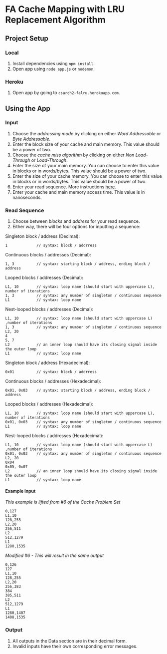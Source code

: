 # FA Cache Mapping with LRU Replacement Algorithm

## Project Setup

### Local

1. Install dependencies using `npm install`.
2. Open app using `node app.js` or `nodemon`.

### Heroku

1. Open app by going to `csarch2-falru.herokuapp.com`.

## Using the App

### Input

1. Choose the *addressing mode* by clicking on either *Word Addressable* or *Byte Addressable*.
2. Enter the block size of your cache and main memory. This value should be a power of two.
3. Choose the *cache miss algorithm* by clicking on either *Non Load-Through* or *Load-Through*.
4. Enter the size of your main memory. You can choose to enter this value in blocks or in words/bytes. This value should be a power of two. 
5. Enter the size of your cache memory. You can choose to enter this value in blocks or in words/bytes. This value should be a power of two. 
6. Enter your read sequence. More instructions [here](#read-sequence).
7. Enter your cache and main memory access time. This value is in nanoseconds.

### Read Sequence
1. Choose between *blocks* and *address* for your read sequence.
2. Either way, there will be four options for inputting a sequence:

Singleton block / address (Decimal):
```
1             // syntax: block / addrress
```

Continuous blocks / addresses (Decimal):
```
1, 3          // syntax: starting block / address, ending block / address
```

Looped blocks / addresses (Decimal):
```
L1, 10        // syntax: loop name (should start with uppercase L), number of iterations
1, 3          // syntax: any number of singleton / continuous sequence
L1            // syntax: loop name
```

Nest-looped blocks / addresses (Decimal):
```
L1, 10        // syntax: loop name (should start with uppercase L) ,number of iterations
1, 3          // syntax: any number of singleton / continuous sequence
L2, 20    
4
5, 7
L2            // an inner loop should have its closing signal inside the outer loop
L1            // syntax: loop name
```

Singleton block / address (Hexadecimal):
```
0x01          // syntax: block / addrress
```

Continuous blocks / addresses (Hexadecimal):
```
0x01, 0x03    // syntax: starting block / address, ending block / address
```

Looped blocks / addresses (Hexadecimal):
```
L1, 10        // syntax: loop name (should start with uppercase L), number of iterations
0x01, 0x03    // syntax: any number of singleton / continuous sequence
L1            // syntax: loop name
```

Nest-looped blocks / addresses (Hexadecimal):
```
L1, 10        // syntax: loop name (should start with uppercase L) ,number of iterations
0x01, 0x03    // syntax: any number of singleton / continuous sequence
L2, 20    
0x04
0x05, 0x07
L2            // an inner loop should have its closing signal inside the outer loop
L1            // syntax: loop name
```

#### Example Input

*This example is lifted from #6 of the Cache Problem Set*
```
0,127
L1,10
128,255
L2,20
256,511
L2
512,1279
L1
1280,1535
```

*Modified #6 - This will result in the same output*
```
0,126
127
L1,10
128,255
L2,20
256,383
384
385,511
L2
512,1279
L1
1280,1407
1408,1535
```

### Output
1. All outputs in the Data section are in their decimal form.
2. Invalid inputs have their own corresponding error messages.
